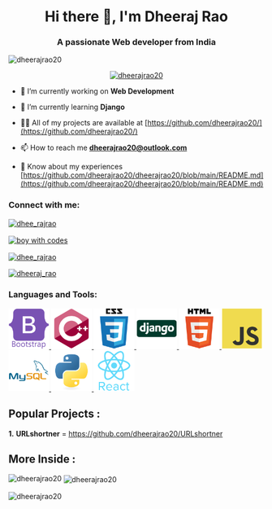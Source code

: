 <h1 align="center">Hi there 👋, I'm Dheeraj Rao</h1>
<h3 align="center">A passionate Web developer from India</h3>
<p align="left"> <img src="https://komarev.com/ghpvc/?username=dheerajrao20&label=Profile%20views&color=0e75b6&style=flat" alt="dheerajrao20" height="30" width="120" /> </p>

<p align="center"> <a href="https://github.com/ryo-ma/github-profile-trophy"><img src="https://github-profile-trophy.vercel.app/?username=dheerajrao20" alt="dheerajrao20" /></a> </p>

- 🔭 I’m currently working on **Web Development**

- 🌱 I’m currently learning **Django**

- 👨‍💻 All of my projects are available at [https://github.com/dheerajrao20/](https://github.com/dheerajrao20/)

- 📫 How to reach me **dheerajrao20@outlook.com**

- 📄 Know about my experiences [https://github.com/dheerajrao20/dheerajrao20/blob/main/README.md](https://github.com/dheerajrao20/dheerajrao20/blob/main/README.md)

<h3 align="left">Connect with me:</h3>
<p align="left">

<a href="https://instagram.com/dhee_rajrao" target="blank"><img align="center" src="https://raw.githubusercontent.com/rahuldkjain/github-profile-readme-generator/master/src/images/icons/Social/instagram.svg" alt="dhee_rajrao" height="60" width="80" /></a>
  
<a href="https://www.youtube.com/c/boy with codes" target="blank"><img align="center" src="https://raw.githubusercontent.com/rahuldkjain/github-profile-readme-generator/master/src/images/icons/Social/youtube.svg" alt="boy with codes" height="60" width="80" /></a>
  
  <a href="https://linkedin.com/in/dhee_rajrao" target="blank"><img align="center" src="https://raw.githubusercontent.com/rahuldkjain/github-profile-readme-generator/master/src/images/icons/Social/linked-in-alt.svg" alt="dhee_rajrao" height="60" width="80" /></a>
  
<a href="https://codeforces.com/profile/dheeraj_rao" target="blank"><img align="center" src="https://raw.githubusercontent.com/rahuldkjain/github-profile-readme-generator/master/src/images/icons/Social/codeforces.svg" alt="dheeraj_rao" height="60" width="80" /></a>
</p>

<h3 align="left">Languages and Tools:</h3>
<p align="left"> <a href="https://getbootstrap.com" target="_blank" rel="noreferrer"> <img src="https://raw.githubusercontent.com/devicons/devicon/master/icons/bootstrap/bootstrap-plain-wordmark.svg" alt="bootstrap" width="80" height="80"/> </a> <a href="https://www.w3schools.com/cpp/" target="_blank" rel="noreferrer"> <img src="https://raw.githubusercontent.com/devicons/devicon/master/icons/cplusplus/cplusplus-original.svg" alt="cplusplus" width="80" height="80"/> </a> <a href="https://www.w3schools.com/css/" target="_blank" rel="noreferrer"> <img src="https://raw.githubusercontent.com/devicons/devicon/master/icons/css3/css3-original-wordmark.svg" alt="css3" width="80" height="80"/> </a> <a href="https://www.djangoproject.com/" target="_blank" rel="noreferrer"> <img src="https://raw.githubusercontent.com/devicons/devicon/master/icons/django/django-original.svg" alt="django" width="80" height="80"/> </a> <a href="https://www.w3.org/html/" target="_blank" rel="noreferrer"> <img src="https://raw.githubusercontent.com/devicons/devicon/master/icons/html5/html5-original-wordmark.svg" alt="html5" width="80" height="80"/> </a> <a href="https://developer.mozilla.org/en-US/docs/Web/JavaScript" target="_blank" rel="noreferrer"> <img src="https://raw.githubusercontent.com/devicons/devicon/master/icons/javascript/javascript-original.svg" alt="javascript" width="80" height="80"/> </a> <a href="https://www.mysql.com/" target="_blank" rel="noreferrer"> <img src="https://raw.githubusercontent.com/devicons/devicon/master/icons/mysql/mysql-original-wordmark.svg" alt="mysql" width="80" height="80"/> </a> <a href="https://www.python.org" target="_blank" rel="noreferrer"> <img src="https://raw.githubusercontent.com/devicons/devicon/master/icons/python/python-original.svg" alt="python" width="80" height="80"/> </a> <a href="https://reactjs.org/" target="_blank" rel="noreferrer"> <img src="https://raw.githubusercontent.com/devicons/devicon/master/icons/react/react-original-wordmark.svg" alt="react" width="80" height="80"/> </a> </p>

<h2>Popular Projects :</h2>

**1.** **URLshortner** = <a href="https://github.com/dheerajrao20/URLshortner">https://github.com/dheerajrao20/URLshortner</a>

<h2> More Inside :</h2>

<img align="left" src="https://github-readme-stats.vercel.app/api/top-langs?username=dheerajrao20&show_icons=true&locale=en&layout=compact" alt="dheerajrao20" />


&nbsp;<img align="center" src="https://github-readme-stats.vercel.app/api?username=dheerajrao20&show_icons=true&locale=en" alt="dheerajrao20" />


<img align="center" src="https://github-readme-streak-stats.herokuapp.com/?user=dheerajrao20&" alt="dheerajrao20" />
